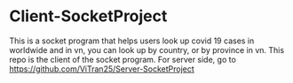 # Client-SocketProject
This is a socket program that helps users look up covid 19 cases in worldwide and in vn, you can look up by country, or by province in vn. 
This repo is the client of the socket program. 
For server side, go to https://github.com/ViTran25/Server-SocketProject
